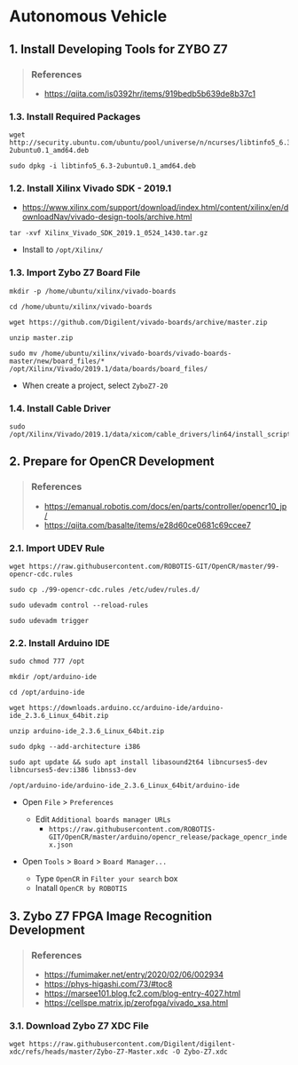 # Autonomous Vehicle

## 1. Install Developing Tools for ZYBO Z7

> ### References
> - https://qiita.com/is0392hr/items/919bedb5b639de8b37c1

### 1.3. Install Required Packages
```
wget http://security.ubuntu.com/ubuntu/pool/universe/n/ncurses/libtinfo5_6.3-2ubuntu0.1_amd64.deb
```
```
sudo dpkg -i libtinfo5_6.3-2ubuntu0.1_amd64.deb
```

### 1.2. Install Xilinx Vivado SDK - 2019.1
- https://www.xilinx.com/support/download/index.html/content/xilinx/en/downloadNav/vivado-design-tools/archive.html

```
tar -xvf Xilinx_Vivado_SDK_2019.1_0524_1430.tar.gz
```

- Install to `/opt/Xilinx/`

### 1.3. Import Zybo Z7 Board File
```
mkdir -p /home/ubuntu/xilinx/vivado-boards
```
```
cd /home/ubuntu/xilinx/vivado-boards
```
```
wget https://github.com/Digilent/vivado-boards/archive/master.zip
```
```
unzip master.zip
```
```
sudo mv /home/ubuntu/xilinx/vivado-boards/vivado-boards-master/new/board_files/* /opt/Xilinx/Vivado/2019.1/data/boards/board_files/
```

- When create a project, select `ZyboZ7-20`

### 1.4. Install Cable Driver
```
sudo /opt/Xilinx/Vivado/2019.1/data/xicom/cable_drivers/lin64/install_script/install_drivers/install_drivers 
```

## 2. Prepare for OpenCR Development

> ### References
> - https://emanual.robotis.com/docs/en/parts/controller/opencr10_jp/
> - https://qiita.com/basalte/items/e28d60ce0681c69ccee7

### 2.1. Import UDEV Rule
```
wget https://raw.githubusercontent.com/ROBOTIS-GIT/OpenCR/master/99-opencr-cdc.rules
```
```
sudo cp ./99-opencr-cdc.rules /etc/udev/rules.d/
```
```
sudo udevadm control --reload-rules
```
```
sudo udevadm trigger
```

### 2.2. Install Arduino IDE
```
sudo chmod 777 /opt
```
```
mkdir /opt/arduino-ide
```
```
cd /opt/arduino-ide
```
```
wget https://downloads.arduino.cc/arduino-ide/arduino-ide_2.3.6_Linux_64bit.zip
```
```
unzip arduino-ide_2.3.6_Linux_64bit.zip
```
```
sudo dpkg --add-architecture i386
```
```
sudo apt update && sudo apt install libasound2t64 libncurses5-dev libncurses5-dev:i386 libnss3-dev
```
```
/opt/arduino-ide/arduino-ide_2.3.6_Linux_64bit/arduino-ide
```

- Open `File` > `Preferences`
  - Edit `Additional boards manager URLs`
    - `https://raw.githubusercontent.com/ROBOTIS-GIT/OpenCR/master/arduino/opencr_release/package_opencr_index.json`

- Open `Tools` > `Board` > `Board Manager...`
  - Type `OpenCR` in `Filter your search` box
  - Inatall `OpenCR by ROBOTIS`

## 3. Zybo Z7 FPGA Image Recognition Development

> ### References
> - https://fumimaker.net/entry/2020/02/06/002934
> - https://phys-higashi.com/73/#toc8
> - https://marsee101.blog.fc2.com/blog-entry-4027.html
> - https://cellspe.matrix.jp/zerofpga/vivado_xsa.html

### 3.1. Download Zybo Z7 XDC File
```
wget https://raw.githubusercontent.com/Digilent/digilent-xdc/refs/heads/master/Zybo-Z7-Master.xdc -O Zybo-Z7.xdc
```
